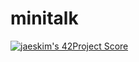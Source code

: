 # minitalk
[![jaeskim's 42Project Score](https://badge42.herokuapp.com/api/project/hmeriann/minitalk)](https://github.com/JaeSeoKim/badge42)

